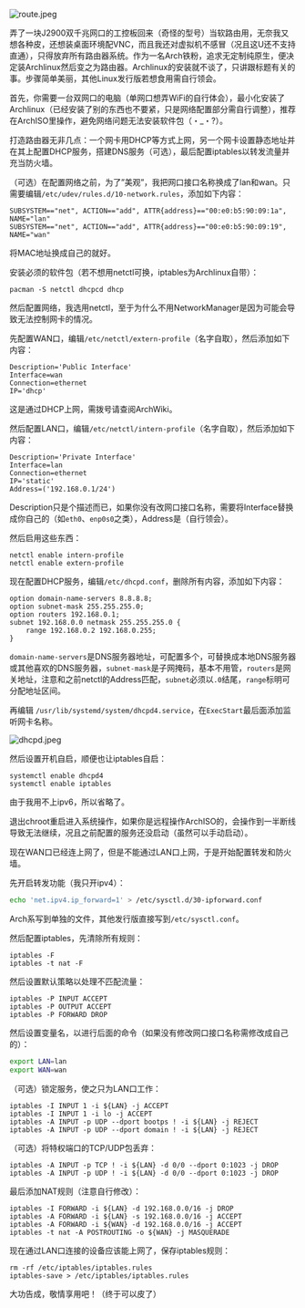 ![route.jpeg](https://blog.wendster.com/usr/uploads/2020/02/3023059589.jpeg)

弄了一块J2900双千兆网口的工控板回来（奇怪的型号）当软路由用，无奈我又想各种皮，还想装桌面环境配VNC，而且我还对虚拟机不感冒（况且这U还不支持直通），只得放弃所有路由器系统。作为一名Arch铁粉，追求无定制纯原生，便决定装Archlinux然后变之为路由器。Archlinux的安装就不谈了，只讲跟标题有关的事。步骤简单美丽，其他Linux发行版若想食用需自行领会。

首先，你需要一台双网口的电脑（单网口想弄WiFi的自行体会），最小化安装了Archlinux（已经安装了别的东西也不要紧，只是网络配置部分需自行调整），推荐在ArchISO里操作，避免网络问题无法安装软件包（・_・?）。

打造路由器无非几点：一个网卡用DHCP等方式上网，另一个网卡设置静态地址并在其上配置DHCP服务，搭建DNS服务（可选），最后配置iptables以转发流量并充当防火墙。

（可选）在配置网络之前，为了”美观”，我把网口接口名称换成了lan和wan。只需要编辑`/etc/udev/rules.d/10-network.rules`，添加如下内容：

```shell
SUBSYSTEM=="net", ACTION=="add", ATTR{address}=="00:e0:b5:90:09:1a", NAME="lan" 
SUBSYSTEM=="net", ACTION=="add", ATTR{address}=="00:e0:b5:90:09:19", NAME="wan"
```

将MAC地址换成自己的就好。

安装必须的软件包（若不想用netctl可换，iptables为Archlinux自带）：

```shell
pacman -S netctl dhcpcd dhcp
```

然后配置网络，我选用netctl，至于为什么不用NetworkManager是因为可能会导致无法控制网卡的情况。

先配置WAN口，编辑`/etc/netctl/extern-profile`（名字自取），然后添加如下内容：

```shell
Description='Public Interface'
Interface=wan
Connection=ethernet
IP='dhcp'
```

这是通过DHCP上网，需拨号请查阅ArchWiki。

然后配置LAN口，编辑`/etc/netctl/intern-profile`（名字自取），然后添加如下内容：

```shell
Description='Private Interface'
Interface=lan
Connection=ethernet
IP='static'
Address=('192.168.0.1/24')
```

Description只是个描述而已，如果你没有改网口接口名称，需要将Interface替换成你自己的（如`eth0`、`enp0s0`之类），Address是（自行领会）。

然后启用这些东西：

```shell
netctl enable intern-profile 
netctl enable extern-profile
```

现在配置DHCP服务，编辑`/etc/dhcpd.conf`，删除所有内容，添加如下内容：

```shell
option domain-name-servers 8.8.8.8;
option subnet-mask 255.255.255.0;
option routers 192.168.0.1;
subnet 192.168.0.0 netmask 255.255.255.0 {
	range 192.168.0.2 192.168.0.255;
}
```

`domain-name-servers`是DNS服务器地址，可配置多个，可替换成本地DNS服务器或其他喜欢的DNS服务器，`subnet-mask`是子网掩码，基本不用管，`routers`是网关地址，注意和之前netctl的Address匹配，`subnet`必须以`.0`结尾，`range`标明可分配地址区间。

再编辑 `/usr/lib/systemd/system/dhcpd4.service`，在`ExecStart`最后面添加监听网卡名称。

![dhcpd.jpeg](https://blog.wendster.com/usr/uploads/2020/02/3746191305.jpeg)

然后设置开机自启，顺便也让iptables自启：

```shell
systemctl enable dhcpd4
systemctl enable iptables
```

由于我用不上ipv6，所以省略了。

退出chroot重启进入系统操作，如果你是远程操作ArchISO的，会操作到一半断线导致无法继续，况且之前配置的服务还没启动（虽然可以手动启动）。

现在WAN口已经连上网了，但是不能通过LAN口上网，于是开始配置转发和防火墙。

先开启转发功能（我只开ipv4）：

```bash
echo 'net.ipv4.ip_forward=1' > /etc/sysctl.d/30-ipforward.conf
```

Arch系写到单独的文件，其他发行版直接写到`/etc/sysctl.conf`。

然后配置iptables，先清除所有规则：

```shell
iptables -F 
iptables -t nat -F
```

然后设置默认策略以处理不匹配流量：

```shell
iptables -P INPUT ACCEPT 
iptables -P OUTPUT ACCEPT 
iptables -P FORWARD DROP
```

然后设置变量名，以进行后面的命令（如果没有修改网口接口名称需修改成自己的）：

```bash
export LAN=lan 
export WAN=wan
```

（可选）锁定服务，使之只为LAN口工作：

```shell
iptables -I INPUT 1 -i ${LAN} -j ACCEPT 
iptables -I INPUT 1 -i lo -j ACCEPT 
iptables -A INPUT -p UDP --dport bootps ! -i ${LAN} -j REJECT 
iptables -A INPUT -p UDP --dport domain ! -i ${LAN} -j REJECT
```

（可选）将特权端口的TCP/UDP包丢弃：

```shell
iptables -A INPUT -p TCP ! -i ${LAN} -d 0/0 --dport 0:1023 -j DROP 
iptables -A INPUT -p UDP ! -i ${LAN} -d 0/0 --dport 0:1023 -j DROP
```

最后添加NAT规则（注意自行修改）：

```shell
iptables -I FORWARD -i ${LAN} -d 192.168.0.0/16 -j DROP 
iptables -A FORWARD -i ${LAN} -s 192.168.0.0/16 -j ACCEPT 
iptables -A FORWARD -i ${WAN} -d 192.168.0.0/16 -j ACCEPT 
iptables -t nat -A POSTROUTING -o ${WAN} -j MASQUERADE
```

现在通过LAN口连接的设备应该能上网了，保存iptables规则：

```shell
rm -rf /etc/iptables/iptables.rules 
iptables-save > /etc/iptables/iptables.rules
```

大功告成，敬情享用吧！（终于可以皮了） 
